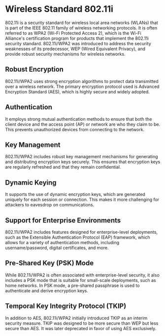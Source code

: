 # Wireless Standard 802.11i
802.11i is a security standard for wireless local area networks (WLANs) that is part of the IEEE 802.11 family of wireless networking protocols. It is often referred to as WPA2 (Wi-Fi Protected Access 2), which is the Wi-Fi Alliance's certification program for products that implement the 802.11i security standard. 802.11i/WPA2 was introduced to address the security weaknesses of its predecessor, WEP (Wired Equivalent Privacy), and provide robust security mechanisms for wireless networks.

## Robust Encryption
802.11i/WPA2 uses strong encryption algorithms to protect data transmitted over a wireless network. The primary encryption protocol used is Advanced Encryption Standard (AES), which is highly secure and widely adopted.
## Authentication
It employs strong mutual authentication methods to ensure that both the client device and the access point (AP) or network are who they claim to be. This prevents unauthorized devices from connecting to the network.
## Key Management
802.11i/WPA2 includes robust key management mechanisms for generating and distributing encryption keys securely. This ensures that encryption keys are regularly refreshed and that they remain confidential.
## Dynamic Keying
It supports the use of dynamic encryption keys, which are generated uniquely for each session or connection. This makes it more challenging for attackers to eavesdrop on communications.
## Support for Enterprise Environments
802.11i/WPA2 includes features designed for enterprise-level deployments, such as the Extensible Authentication Protocol (EAP) framework, which allows for a variety of authentication methods, including username/password, digital certificates, and more.
## Pre-Shared Key (PSK) Mode
While 802.11i/WPA2 is often associated with enterprise-level security, it also includes a PSK mode that is suitable for small-scale deployments, such as home networks. In PSK mode, a pre-shared passphrase is used to authenticate and derive encryption keys.
## Temporal Key Integrity Protocol (TKIP)
In addition to AES, 802.11i/WPA2 initially introduced TKIP as an interim security measure. TKIP was designed to be more secure than WEP but less secure than AES. It was later deprecated in favor of using AES exclusively.
